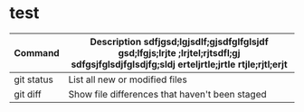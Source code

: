 # test



| Command | Description sdfjgsd;lgjsdlf;gjsdfglfglsjdf gsd;lfgjs;lrjte ;lrjtel;rjtsdfl;gj sdfgsjfglsdjfglsdjfg;sldj erteljrtle;jrtle rtjle;rjtl;erjt |
| --- | --- |
| git status | List all new or modified files |
| git diff | Show file differences that haven't been staged |
